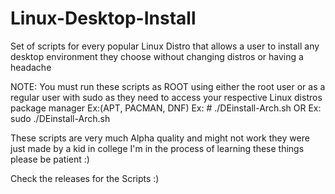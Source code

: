 # Linux-Desktop-Install
Set of scripts for every popular Linux Distro that allows a user to install any desktop environment they choose without changing distros or having a headache 

NOTE: You must run these scripts as ROOT using either the root user or as a regular user with sudo
as they need to access your respective Linux distros package manager Ex:(APT, PACMAN, DNF)
Ex: # ./DEinstall-Arch.sh
OR
Ex: sudo ./DEinstall-Arch.sh

These scripts are very much Alpha quality and might not work they were just made by a kid in college
I'm in the process of learning these things please be patient :)

Check the releases for the Scripts :)
